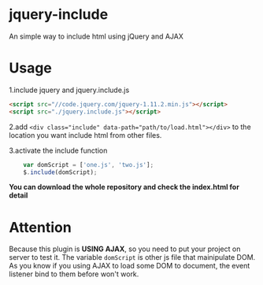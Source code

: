 jquery-include
==============

An simple way to include html using jQuery and AJAX

Usage
=====

1.include jquery and jquery.include.js
```html
<script src="//code.jquery.com/jquery-1.11.2.min.js"></script>
<script src="./jquery.include.js"></script>
```

2.add `<div class="include" data-path="path/to/load.html"></div>` to the location you want include html from other files.

3.activate the include function
```javaScript
	var domScript = ['one.js', 'two.js'];
	$.include(domScript);
```

**You can download the whole repository and check the index.html for detail**

Attention
=========
Because this plugin is **USING AJAX**, so you need to put your project on server to test it. The variable `domScript` is other js file that mainipulate DOM. As you know if you using AJAX to load some DOM to document, the event listener bind to them before won't work.